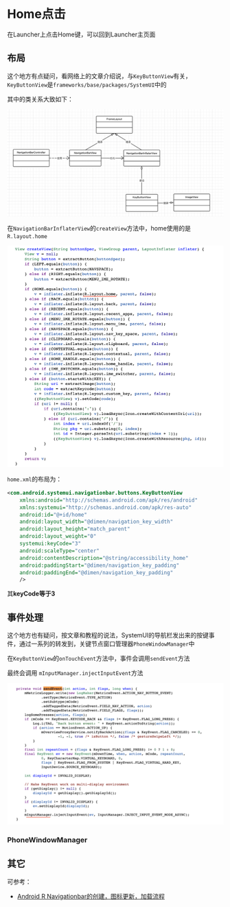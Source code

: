 # Home点击

在Launcher上点击Home键，可以回到Launcher主页面



## 布局

这个地方有点疑问，看网络上的文章介绍说，与`KeyButtonView`有关，`KeyButtonView`是`frameworks/base/packages/SystemUI`中的

其中的类关系大致如下：

![009](https://github.com/winfredzen/Android-Basic/blob/master/Launcher/images/009.png)

在`NavigationBarInflaterView`的`createView`方法中，home使用的是`R.layout.home`

![010](https://github.com/winfredzen/Android-Basic/blob/master/Launcher/images/010.png)

`home.xml`的布局为：

```xml
<com.android.systemui.navigationbar.buttons.KeyButtonView
    xmlns:android="http://schemas.android.com/apk/res/android"
    xmlns:systemui="http://schemas.android.com/apk/res-auto"
    android:id="@+id/home"
    android:layout_width="@dimen/navigation_key_width"
    android:layout_height="match_parent"
    android:layout_weight="0"
    systemui:keyCode="3"
    android:scaleType="center"
    android:contentDescription="@string/accessibility_home"
    android:paddingStart="@dimen/navigation_key_padding"
    android:paddingEnd="@dimen/navigation_key_padding"
    />
```

其**keyCode等于3**



## 事件处理

这个地方也有疑问，按文章和教程的说法，SystemUI的导航栏发出来的按键事件，通过一系列的转发到，关键节点窗口管理器`PhoneWindowManager`中

在`KeyButtonView`的`onTouchEvent`方法中，事件会调用`sendEvent`方法

最终会调用 `mInputManager.injectInputEvent`方法

![011](https://github.com/winfredzen/Android-Basic/blob/master/Launcher/images/011.png)



### PhoneWindowManager





## 其它

可参考：

+ [Android R Navigationbar的创建，图标更新，加载流程](https://blog.csdn.net/ChaoLi_Chen/article/details/120398587)























